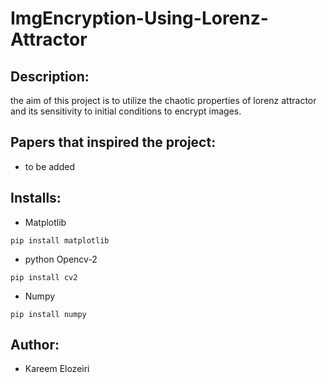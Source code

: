# ImgEncryption-Using-Lorenz-Attractor
## Description:
  the aim of this project is to utilize the chaotic properties of lorenz attractor and its sensitivity to initial conditions to encrypt images.
## Papers that inspired the project:
- to be added
## Installs:
- Matplotlib
```
pip install matplotlib
```
- python Opencv-2
```
pip install cv2
```
- Numpy
```
pip install numpy
```

## Author:
- Kareem Elozeiri
